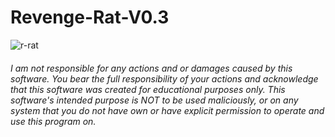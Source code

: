 # Revenge-Rat-V0.3

![r-rat](https://user-images.githubusercontent.com/127018596/223247073-f57f37b4-f985-48a1-91bf-a58dd0157e11.gif)
  
###### I am not responsible for any actions and or damages caused by this software. You bear the full responsibility of your actions and acknowledge that this software was created for educational purposes only. This software's intended purpose is NOT to be used maliciously, or on any system that you do not have own or have explicit permission to operate and use this program on.
